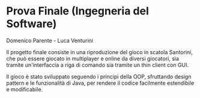 # Prova Finale (Ingegneria del Software)

Domenico Parente - Luca Venturini

Il progetto finale consiste in una riproduzione del gioco in scatola Santorini, che può essere giocato in multiplayer e online da diversi giocatori, sia tramite un'interfaccia a riga di comando sia tramite un thin client con GUI.

Il gioco è stato sviluppato seguendo i principi della OOP, sfruttando design pattern e le funzionalità di Java, per rendere il codice facilmente estendibile e modificabile.

